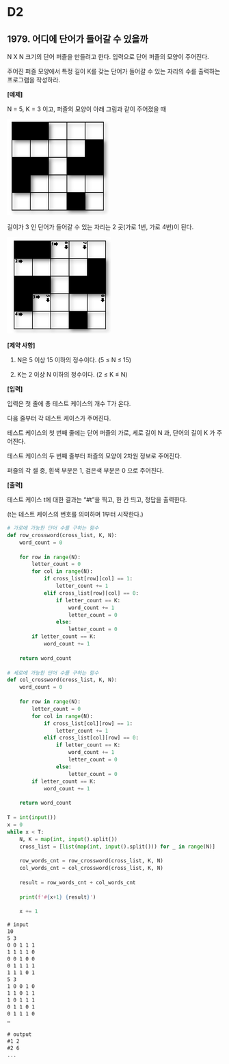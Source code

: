 # D2

## 1979. 어디에 단어가 들어갈 수 있을까

N X N 크기의 단어 퍼즐을 만들려고 한다. 입력으로 단어 퍼즐의 모양이 주어진다.

주어진 퍼즐 모양에서 특정 길이 K를 갖는 단어가 들어갈 수 있는 자리의 수를 출력하는 프로그램을 작성하라.

**[예제]**

N = 5, K = 3 이고, 퍼즐의 모양이 아래 그림과 같이 주어졌을 때
 

![img](D2_3.assets/00.jpg)


길이가 3 인 단어가 들어갈 수 있는 자리는 2 곳(가로 1번, 가로 4번)이 된다.
 

![img](D2_3.assets/01.jpg)


**[제약 사항]**

1. N은 5 이상 15 이하의 정수이다. (5 ≤ N ≤ 15)

2. K는 2 이상 N 이하의 정수이다. (2 ≤ K ≤ N)


**[입력]**

입력은 첫 줄에 총 테스트 케이스의 개수 T가 온다.

다음 줄부터 각 테스트 케이스가 주어진다.

테스트 케이스의 첫 번째 줄에는 단어 퍼즐의 가로, 세로 길이 N 과, 단어의 길이 K 가 주어진다.

테스트 케이스의 두 번째 줄부터 퍼즐의 모양이 2차원 정보로 주어진다.

퍼즐의 각 셀 중, 흰색 부분은 1, 검은색 부분은 0 으로 주어진다.


**[출력]**

테스트 케이스 t에 대한 결과는 “#t”을 찍고, 한 칸 띄고, 정답을 출력한다.

(t는 테스트 케이스의 번호를 의미하며 1부터 시작한다.)

```python
# 가로에 가능한 단어 수를 구하는 함수
def row_crossword(cross_list, K, N):
    word_count = 0

    for row in range(N):
        letter_count = 0
        for col in range(N):
            if cross_list[row][col] == 1:
                letter_count += 1
            elif cross_list[row][col] == 0:
                if letter_count == K:
                    word_count += 1
                    letter_count = 0
                else:
                    letter_count = 0
        if letter_count == K:
            word_count += 1

    return word_count

# 세로에 가능한 단어 수를 구하는 함수
def col_crossword(cross_list, K, N):
    word_count = 0

    for row in range(N):
        letter_count = 0
        for col in range(N):
            if cross_list[col][row] == 1:
                letter_count += 1
            elif cross_list[col][row] == 0:
                if letter_count == K:
                    word_count += 1
                    letter_count = 0
                else:
                    letter_count = 0
        if letter_count == K:
            word_count += 1
        
    return word_count

T = int(input())
x = 0
while x < T:
    N, K = map(int, input().split())
    cross_list = [list(map(int, input().split())) for _ in range(N)]

    row_words_cnt = row_crossword(cross_list, K, N)
    col_words_cnt = col_crossword(cross_list, K, N)

    result = row_words_cnt + col_words_cnt

    print(f'#{x+1} {result}')

    x += 1
```

```
# input
10
5 3
0 0 1 1 1
1 1 1 1 0
0 0 1 0 0
0 1 1 1 1
1 1 1 0 1
5 3
1 0 0 1 0
1 1 0 1 1
1 0 1 1 1
0 1 1 0 1
0 1 1 1 0
…

# output
#1 2
#2 6
...
```

